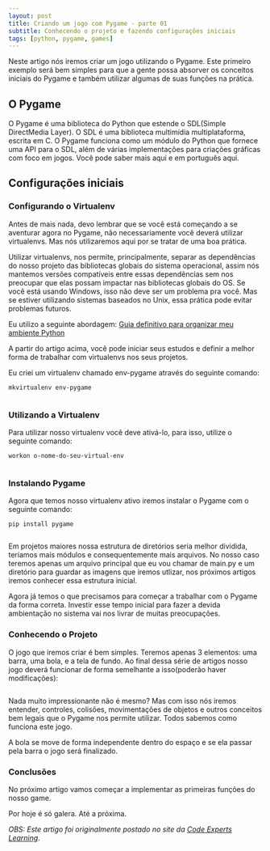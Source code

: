 ```yaml
---
layout: post
title: Criando um jogo com Pygame - parte 01
subtitle: Conhecendo o projeto e fazendo configurações iniciais
tags: [python, pygame, games]
---
```


Neste artigo nós iremos criar um jogo utilizando o Pygame. Este primeiro exemplo será bem simples para que a gente possa absorver os conceitos iniciais do Pygame e também utilizar algumas de suas funções na prática.

## O Pygame

O Pygame é uma biblioteca do Python que estende o SDL(Simple DirectMedia Layer). O SDL é uma biblioteca multimídia multiplataforma, escrita em C. O Pygame funciona como um módulo do Python que fornece uma API para o SDL, além de várias implementações para criações gráficas com foco em jogos. Você pode saber mais aqui e em português aqui.

## Configurações iniciais

### Configurando o Virtualenv

Antes de mais nada, devo lembrar que se você está começando a se aventurar agora no Pygame, não necessariamente você deverá utilizar virtualenvs. Mas nós utilizaremos aqui por se tratar de uma boa prática.

Utilizar virtualenvs, nos permite, principalmente, separar as dependências do nosso projeto das bibliotecas globais do sistema operacional, assim nós mantemos versões compatíveis entre essas dependências sem nos preocupar que elas possam impactar nas bibliotecas globais do OS. Se você está usando Windows, isso não deve ser um problema pra você. Mas se estiver utilizando sistemas baseados no Unix, essa prática pode evitar problemas futuros.

Eu utilizo a seguinte abordagem: <a target="_blank" href="https://medium.com/welcome-to-the-django/guia-definitivo-para-organizar-meu-ambiente-python-a16e2479b753">Guia definitivo para organizar meu ambiente Python</a>

A partir do artigo acima, você pode iniciar seus estudos e definir a melhor forma de trabalhar com virtualenvs nos seus projetos.

Eu criei um virtualenv chamado env-pygame através do seguinte comando:

```mkvirtualenv env-pygame```

<center>
    <img src="../img/articles-images/2018-02-26-criando-um-jogo-com-pygame-parte01/2018-02-26-criando-um-jogo-com-pygame-parte01-mark0.png" alt="">
</center>

### Utilizando a Virtualenv

Para utilizar nosso virtualenv você deve ativá-lo, para isso, utilize o seguinte comando:

```workon o-nome-do-seu-virtual-env```

<center>
    <img src="../img/articles-images/2018-02-26-criando-um-jogo-com-pygame-parte01/1__fNBLcUKSRw4iOc_Z_WCzw.png" alt="">
</center>

### Instalando Pygame

Agora que temos nosso virtualenv ativo iremos instalar o Pygame com o seguinte comando:

```pip install pygame```

<center>
    <img src="../img/articles-images/2018-02-26-criando-um-jogo-com-pygame-parte01/1_Z3bJplD4HeqQoGRb__adjQ.png" alt="">
</center>

Em projetos maiores nossa estrutura de diretórios seria melhor dividida, teríamos mais módulos e consequentemente mais arquivos. No nosso caso teremos apenas um arquivo principal que eu vou chamar de main.py e um diretório para guardar as imagens que iremos utlizar, nos próximos artigos iremos conhecer essa estrutura inicial.

Agora já temos o que precisamos para começar a trabalhar com o Pygame da forma correta. Investir esse tempo inicial para fazer a devida ambientação no sistema vai nos livrar de muitas preocupações.

### Conhecendo o Projeto

O jogo que iremos criar é bem simples. Teremos apenas 3 elementos: uma barra, uma bola, e a tela de fundo. Ao final dessa série de artigos nosso jogo deverá funcionar de forma semelhante a isso(poderão haver modificações):

<center>
    <img src="../img/articles-images/2018-02-26-criando-um-jogo-com-pygame-parte01/1_bvUZYV4iliY8546NS2i5wg.gif" alt="">
</center>

Nada muito impressionante não é mesmo? Mas com isso nós iremos entender, controles, colisões, movimentações de objetos e outros conceitos bem legais que o Pygame nos permite utilizar. Todos sabemos como funciona este jogo.

A bola se move de forma independente dentro do espaço e se ela passar pela barra o jogo será finalizado.

### Conclusões

No próximo artigo vamos começar a implementar as primeiras funções do nosso game.

Por hoje é só galera. Até a próxima.

*OBS: Este artigo foi originalmente postado no site da <a target="_blank" href="https://blog.codeexpertslearning.com.br/como-criar-seu-primeiro-jogo-com-pygame-parte-01-8eb7e704a488">Code Experts Learning</a>*.
